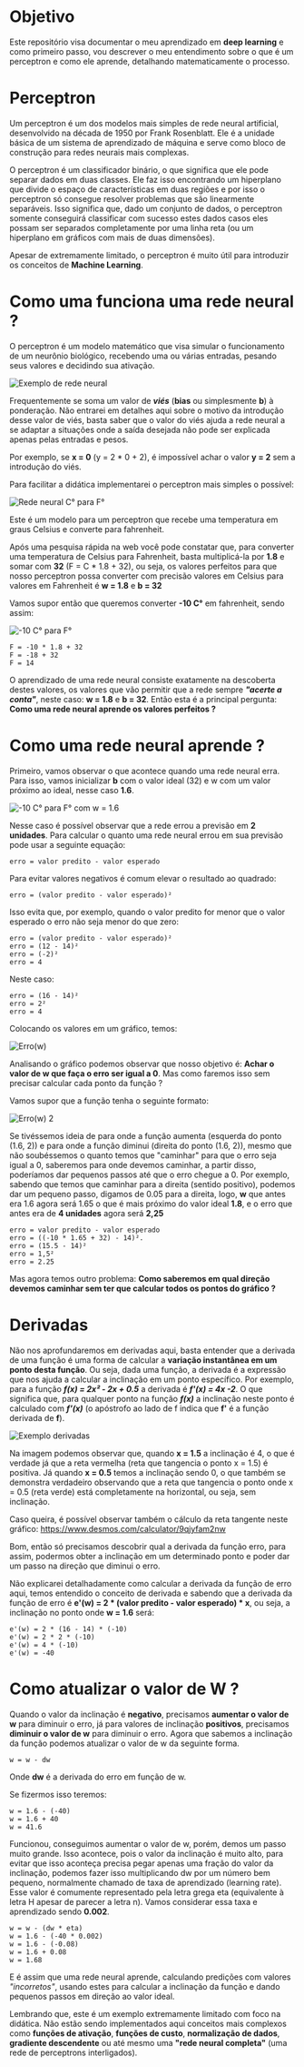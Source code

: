 
# Objetivo

Este repositório visa documentar o meu aprendizado em **deep learning** e como primeiro passo, vou descrever o meu entendimento sobre o que é um perceptron e como ele aprende, detalhando matematicamente o processo.

# Perceptron

Um perceptron é um dos modelos mais simples de rede neural artificial, desenvolvido na década de 1950 por Frank Rosenblatt. Ele é a unidade básica de um sistema de aprendizado de máquina e serve como bloco de construção para redes neurais mais complexas. 

O perceptron é um classificador binário, o que significa que ele pode separar dados em duas classes. Ele faz isso encontrando um hiperplano que divide o espaço de características em duas regiões e por isso o perceptron só consegue resolver problemas que são linearmente separáveis. Isso significa que, dado um conjunto de dados, o perceptron somente conseguirá classificar com sucesso estes dados casos eles possam ser separados completamente por uma linha reta (ou um hiperplano em gráficos com mais de duas dimensões).

Apesar de extremamente limitado, o perceptron é muito útil para introduzir os conceitos de **Machine Learning**.

# Como uma funciona uma rede neural ?

O perceptron é um modelo matemático que visa simular o funcionamento de um neurônio biológico, recebendo uma ou várias entradas, pesando seus valores e decidindo sua ativação.

![Exemplo de rede neural](https://i.imgur.com/Ejcxjag.png)

Frequentemente se soma um valor de ***viés*** (**bias** ou simplesmente **b**) à ponderação. Não entrarei em detalhes aqui sobre o motivo da introdução desse valor de viés, basta saber que o valor do viés ajuda a rede neural a se adaptar a situações onde a saída desejada não pode ser explicada apenas pelas entradas e pesos.

Por exemplo, se **x = 0** (y = 2 * 0 + 2), é impossível achar o valor **y = 2** sem a introdução do viés.

Para facilitar a didática implementarei o perceptron mais simples o possível:

![Rede neural C° para F°](https://i.imgur.com/m6AMVrd.png)

Este é um modelo para um perceptron que recebe uma temperatura em graus Celsius e converte para fahrenheit.

Após uma pesquisa rápida na web você pode constatar que, para converter uma temperatura de Celsius para Fahrenheit, basta multiplicá-la por **1.8** e somar com **32** (F = C * 1.8 + 32), ou seja, os valores perfeitos para que nosso perceptron possa converter com precisão valores em Celsius para valores em Fahrenheit é **w = 1.8** e **b = 32**

Vamos supor então que queremos converter **-10 C°** em fahrenheit, sendo assim:

![-10 C° para F°](https://i.imgur.com/zZXvkCs.png)

    F = -10 * 1.8 + 32
    F = -18 + 32
    F = 14

O aprendizado de uma rede neural consiste exatamente na descoberta destes valores, os valores que vão permitir que a rede sempre ***"acerte a conta"***, neste caso: **w = 1.8** e **b = 32**. Então esta é a principal pergunta: **Como uma rede neural aprende os valores perfeitos ?**

# Como uma rede neural aprende ?

Primeiro, vamos observar o que acontece quando uma rede neural erra. Para isso, vamos inicializar **b** com o valor ideal (32) e w com um valor próximo ao ideal, nesse caso **1.6**.

![-10 C° para F° com w = 1.6](https://i.imgur.com/Wjc2tHD.png)

Nesse caso é possível observar que a rede errou a previsão em **2 unidades**. Para calcular o quanto uma rede neural errou em sua previsão pode usar a seguinte equação:

    erro = valor predito - valor esperado

Para evitar valores negativos é comum elevar o resultado ao quadrado:

    erro = (valor predito - valor esperado)²

Isso evita que, por exemplo, quando o valor predito for menor que o valor esperado o erro não seja menor do que zero:

    erro = (valor predito - valor esperado)²
    erro = (12 - 14)²
    erro = (-2)²
    erro = 4

Neste caso:

    erro = (16 - 14)²
    erro = 2²
    erro = 4

Colocando os valores em um gráfico, temos:

![Erro(w)](https://i.imgur.com/AsWtRf5.png)

Analisando o gráfico podemos observar que nosso objetivo é: **Achar o valor de w que faça o erro ser igual a 0**. Mas como faremos isso sem precisar calcular cada ponto da função ?

Vamos supor que a função tenha o seguinte formato:

![Erro(w) 2](https://i.imgur.com/SOF79ll.png)

Se tivéssemos ideia de para onde a função aumenta (esquerda do ponto (1.6, 2)) e para onde a função diminui (direita do ponto (1.6, 2)), mesmo que não soubéssemos o quanto temos que "caminhar" para que o erro seja igual a 0, saberemos para onde devemos caminhar, a partir disso, poderíamos dar pequenos passos até que o erro chegue a 0. Por exemplo, sabendo que temos que caminhar para a direita (sentido positivo), podemos dar um pequeno passo, digamos de 0.05 para a direita, logo, **w** que antes era 1.6 agora será 1.65 o que é mais próximo do valor ideal **1.8**, e o erro que antes era de **4 unidades** agora será **2,25** 

    erro = valor predito - valor esperado
    erro = ((-10 * 1.65 + 32) - 14)².
    erro = (15.5 - 14)²
    erro = 1,5²
    erro = 2.25

Mas agora temos outro problema: **Como saberemos em qual direção devemos caminhar sem ter que calcular todos os pontos do gráfico ?**

# Derivadas

Não nos aprofundaremos em derivadas aqui, basta entender que a derivada de uma função é uma forma de calcular a **variação instantânea em um ponto desta função**. Ou seja, dada uma função, a derivada é a expressão que nos ajuda a calcular a inclinação em um ponto específico. Por exemplo, para a função ***f(x) = 2x² - 2x + 0.5*** a derivada é ***f'(x) = 4x -2***. O que significa que, para qualquer ponto na função ***f(x)*** a inclinação neste ponto é calculado com ***f'(x)*** (o apóstrofo ao lado de f indica que **f'** é a função derivada de **f**).

![Exemplo derivadas](https://i.imgur.com/6DbzSIM.png)

Na imagem podemos observar que, quando **x = 1.5** a inclinação é 4, o que é verdade já que a reta vermelha (reta que tangencia o ponto x = 1.5) é positiva. Já quando **x = 0.5** temos a inclinação sendo 0, o que também se demonstra verdadeiro observando que a reta que tangencia o ponto onde x = 0.5 (reta verde) está completamente na horizontal, ou seja, sem inclinação.

Caso queira, é possível observar também o cálculo da reta tangente neste gráfico: https://www.desmos.com/calculator/9qjyfam2nw

Bom, então só precisamos descobrir qual a derivada da função erro, para assim, podermos obter a inclinação em um determinado ponto e poder dar um passo na direção que diminui o erro.

Não explicarei detalhadamente como calcular a derivada da função de erro aqui, temos entendido o conceito de derivada e sabendo que a derivada da função de erro é **e'(w) = 2 * (valor predito - valor esperado) * x**, ou seja, a inclinação no ponto onde **w = 1.6** será:

    e'(w) = 2 * (16 - 14) * (-10)
    e'(w) = 2 * 2 * (-10)
    e'(w) = 4 * (-10)
    e'(w) = -40

# Como atualizar o valor de W ?

Quando o valor da inclinação é **negativo**, precisamos **aumentar o valor de w** para diminuir o erro, já para valores de inclinação **positivos**, precisamos **diminuir o valor de w** para diminuir o erro. Agora que sabemos a inclinação da função podemos atualizar o valor de w da seguinte forma.

    w = w - dw

Onde **dw** é a derivada do erro em função de w.

Se fizermos isso teremos: 

    w = 1.6 - (-40)
    w = 1.6 + 40
    w = 41.6

Funcionou, conseguimos aumentar o valor de w, porém, demos um passo muito grande. Isso acontece, pois o valor da inclinação é muito alto, para evitar que isso aconteça precisa pegar apenas uma fração do valor da inclinação, podemos fazer isso multiplicando dw por um número bem pequeno, normalmente chamado de taxa de aprendizado (learning rate). Esse valor é comumente representado pela letra grega eta (equivalente à letra H apesar de parecer a letra n). Vamos considerar essa taxa e aprendizado sendo **0.002**.

    w = w - (dw * eta)
    w = 1.6 - (-40 * 0.002)
    w = 1.6 - (-0.08)
    w = 1.6 + 0.08
    w = 1.68

E é assim que uma rede neural aprende, calculando predições com valores *"incorretos"*, usando estes para calcular a inclinação da função e dando pequenos passos em direção ao valor ideal.

Lembrando que, este é um exemplo extremamente limitado com foco na didática. Não estão sendo implementados aqui conceitos mais complexos como **funções de ativação**, **funções de custo**, **normalização de dados**, **gradiente descendente** ou até mesmo uma **"rede neural completa"** (uma rede de perceptrons interligados).
